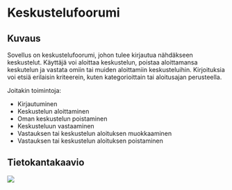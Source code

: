 # Keskustelufoorumi

## Kuvaus

Sovellus on keskustelufoorumi, johon tulee kirjautua nähdäkseen keskustelut. Käyttäjä voi aloittaa keskustelun, poistaa aloittamansa keskutelun ja vastata omiin tai muiden aloittamiin keskusteluihin. Kirjoituksia voi etsiä erilaisin kriteerein, kuten kategorioittain tai aloitusajan perusteella. 

Joitakin toimintoja:
- Kirjautuminen
- Keskustelun aloittaminen
- Oman keskustelun poistaminen
- Keskusteluun vastaaminen
- Vastauksen tai keskustelun aloituksen muokkaaminen
- Vastauksen tai keskustelun aloituksen poistaminen

## Tietokantakaavio

<img src="https://github.com/lehtoneo/keskustelufoorumi/blob/master/dokumentaatio/keskustelufoorumiDB.png">
